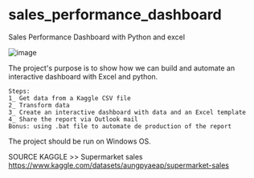 # sales_performance_dashboard
Sales Performance Dashboard with Python and excel

![image](https://github.com/nellytchiengue/sales_performance_dashboard/assets/105495334/c17eea96-c12d-472c-aad0-b56488994203)

The project's purpose is to show how we can build and automate an interactive dashboard with Excel and python.

    Steps:
    1_ Get data from a Kaggle CSV file 
    2_ Transform data
    3_ Create an interactive dashboard with data and an Excel template
    4_ Share the report via Outlook mail
    Bonus: using .bat file to automate de production of the report 

The project should be run on Windows OS.

SOURCE KAGGLE
    >> Supermarket sales
    https://www.kaggle.com/datasets/aungpyaeap/supermarket-sales

